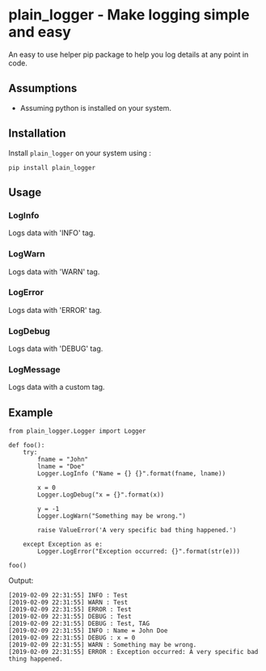 # plain_logger - Make logging simple and easy

An easy to use helper pip package to help you log details at any point in code.

## Assumptions

+ Assuming python is installed on your system.


## Installation

Install `plain_logger` on your system using : 

```
pip install plain_logger
```

## Usage

### LogInfo
Logs data with 'INFO' tag.

### LogWarn
Logs data with 'WARN' tag.

### LogError
Logs data with 'ERROR' tag.

### LogDebug
Logs data with 'DEBUG' tag.

### LogMessage
Logs data with a custom tag.

## Example
``` 
from plain_logger.Logger import Logger

def foo():
    try:
        fname = "John"
        lname = "Doe"
        Logger.LogInfo ("Name = {} {}".format(fname, lname))

        x = 0
        Logger.LogDebug("x = {}".format(x))

        y = -1
        Logger.LogWarn("Something may be wrong.")

        raise ValueError('A very specific bad thing happened.')
        
    except Exception as e:
        Logger.LogError("Exception occurred: {}".format(str(e)))

foo()
```

Output:
```
[2019-02-09 22:31:55] INFO : Test
[2019-02-09 22:31:55] WARN : Test
[2019-02-09 22:31:55] ERROR : Test
[2019-02-09 22:31:55] DEBUG : Test
[2019-02-09 22:31:55] DEBUG : Test, TAG
[2019-02-09 22:31:55] INFO : Name = John Doe
[2019-02-09 22:31:55] DEBUG : x = 0
[2019-02-09 22:31:55] WARN : Something may be wrong.
[2019-02-09 22:31:55] ERROR : Exception occurred: A very specific bad thing happened.
```

